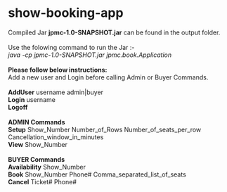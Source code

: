 # show-booking-app
 Compiled Jar **jpmc-1.0-SNAPSHOT.jar** can be found in the output folder.<br><br>
 Use the folowing command to run the Jar :-<br>
 _java -cp jpmc-1.0-SNAPSHOT.jar jpmc.book.Application_
<br><br>
**Please follow below instructions:**<br>
Add a new user and Login before calling Admin or Buyer Commands.
<br><br>
**AddUser** username admin|buyer<br>
**Login** username<br>
**Logoff**<br>
 <br>
**ADMIN Commands**<br>
**Setup** Show_Number Number_of_Rows Number_of_seats_per_row Cancellation_window_in_minutes<br>
**View** Show_Number<br>
<br>
**BUYER Commands**<br>
**Availability** Show_Number<br>
**Book** Show_Number Phone# Comma_separated_list_of_seats<br>
**Cancel** Ticket# Phone#<br>
